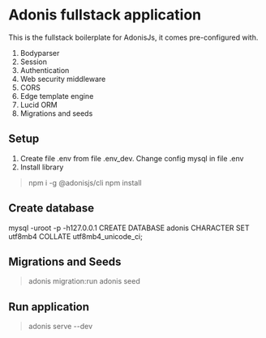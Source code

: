 # Adonis fullstack application

This is the fullstack boilerplate for AdonisJs, it comes pre-configured with.

1. Bodyparser
2. Session
3. Authentication
4. Web security middleware
5. CORS
6. Edge template engine
7. Lucid ORM
8. Migrations and seeds

## Setup

1. Create file .env from file .env_dev. Change config mysql in file .env
2. Install library
> npm i -g @adonisjs/cli
> npm install

## Create database
mysql -uroot -p -h127.0.0.1
CREATE DATABASE adonis CHARACTER SET utf8mb4 COLLATE utf8mb4_unicode_ci;

## Migrations and Seeds
> adonis migration:run
> adonis seed

## Run application
> adonis serve --dev
